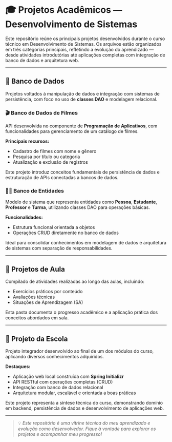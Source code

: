 # 🎓 Projetos Acadêmicos — Desenvolvimento de Sistemas

Este repositório reúne os principais projetos desenvolvidos durante o curso técnico em Desenvolvimento de Sistemas. Os arquivos estão organizados em três categorias principais, refletindo a evolução do aprendizado — desde atividades introdutórias até aplicações completas com integração de banco de dados e arquitetura web.

---

## 📂 Banco de Dados

Projetos voltados à manipulação de dados e integração com sistemas de persistência, com foco no uso de **classes DAO** e modelagem relacional.

### 🎬 Banco de Dados de Filmes
API desenvolvida no componente de **Programação de Aplicativos**, com funcionalidades para gerenciamento de um catálogo de filmes.

**Principais recursos:**
- Cadastro de filmes com nome e gênero
- Pesquisa por título ou categoria
- Atualização e exclusão de registros

Este projeto introduz conceitos fundamentais de persistência de dados e estruturação de APIs conectadas a bancos de dados.

### 🧑‍🏫 Banco de Entidades
Modelo de sistema que representa entidades como **Pessoa**, **Estudante**, **Professor** e **Turma**, utilizando classes DAO para operações básicas.

**Funcionalidades:**
- Estrutura funcional orientada a objetos
- Operações CRUD diretamente no banco de dados

Ideal para consolidar conhecimentos em modelagem de dados e arquitetura de sistemas com separação de responsabilidades.

---

## 📂 Projetos de Aula

Compilado de atividades realizadas ao longo das aulas, incluindo:

- Exercícios práticos por conteúdo
- Avaliações técnicas
- Situações de Aprendizagem (SA)

Esta pasta documenta o progresso acadêmico e a aplicação prática dos conceitos abordados em sala.

---

## 📂 Projeto da Escola

Projeto integrador desenvolvido ao final de um dos módulos do curso, aplicando diversos conhecimentos adquiridos.

**Destaques:**
- Aplicação web local construída com **Spring Initializr**
- API RESTful com operações completas (CRUD)
- Integração com banco de dados relacional
- Arquitetura modular, escalável e orientada a boas práticas

Este projeto representa a síntese técnica do curso, demonstrando domínio em backend, persistência de dados e desenvolvimento de aplicações web.

---

> 💡 *Este repositório é uma vitrine técnica do meu aprendizado e evolução como desenvolvedor. Fique à vontade para explorar os projetos e acompanhar meu progresso!*
